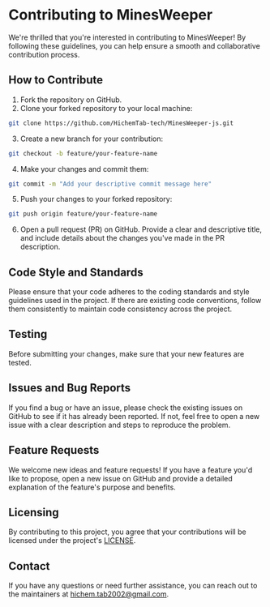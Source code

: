 # Contributing to MinesWeeper

We're thrilled that you're interested in contributing to MinesWeeper! By following these guidelines, you can help ensure a smooth and collaborative contribution process.

## How to Contribute

1. Fork the repository on GitHub.
2. Clone your forked repository to your local machine:

```bash
git clone https://github.com/HichemTab-tech/MinesWeeper-js.git
```

3. Create a new branch for your contribution:

```bash
git checkout -b feature/your-feature-name
```

4. Make your changes and commit them:

```bash
git commit -m "Add your descriptive commit message here"
```

5. Push your changes to your forked repository:

```bash
git push origin feature/your-feature-name
```

6. Open a pull request (PR) on GitHub. Provide a clear and descriptive title, and include details about the changes you've made in the PR description.

## Code Style and Standards

Please ensure that your code adheres to the coding standards and style guidelines used in the project. If there are existing code conventions, follow them consistently to maintain code consistency across the project.

## Testing

Before submitting your changes, make sure that your new features are tested.

## Issues and Bug Reports

If you find a bug or have an issue, please check the existing issues on GitHub to see if it has already been reported. If not, feel free to open a new issue with a clear description and steps to reproduce the problem.

## Feature Requests

We welcome new ideas and feature requests! If you have a feature you'd like to propose, open a new issue on GitHub and provide a detailed explanation of the feature's purpose and benefits.

## Licensing

By contributing to this project, you agree that your contributions will be licensed under the project's [LICENSE]([https://github.com/HichemTab-tech/MinesWeeper-js/blob/master/LICENSE](https://github.com/HichemTab-tech/MinesWeeper-js/blob/master/LICENSE)).

## Contact

If you have any questions or need further assistance, you can reach out to the maintainers at hichem.tab2002@gmail.com.
